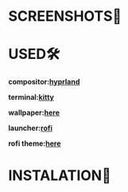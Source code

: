 # SCREENSHOTS🌲


# USED🛠️
**compositor:[hyprland](https://github.com/hyprwm/Hyprland)**

**terminal:[kitty](https://github.com/kovidgoyal/kitty)**

**wallpaper:[here](https://wallhaven.cc/w/76evl9)**

**launcher:[rofi]()**

**rofi theme:[here](https://github.com/dennisschneider-ml/rofi-everforest)**
# INSTALATION📮

